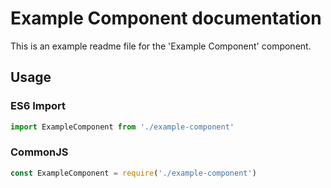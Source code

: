 # Example Component documentation

This is an example readme file for the 'Example Component' component.

## Usage

### ES6 Import
```js
import ExampleComponent from './example-component'
```

### CommonJS

```js
const ExampleComponent = require('./example-component')
